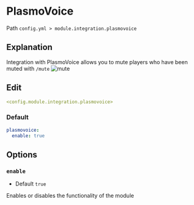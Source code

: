 # PlasmoVoice
Path `config.yml > module.integration.plasmovoice`

## Explanation
Integration with PlasmoVoice allows you to mute players who have been muted with `/mute`
![mute](/mute.png)

## Edit
```yaml
<config.module.integration.plasmovoice>
```

### Default
```yaml
plasmovoice:
  enable: true
```

## Options

### `enable`
- Default `true`

Enables or disables the functionality of the module

